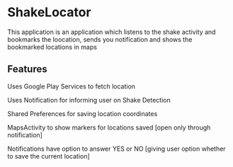 # ShakeLocator
This application is an application which listens to the shake activity and bookmarks the loocation, sends you notification and shows the bookmarked locations in maps

<h2>Features</h2>

Uses Google Play Services to fetch location

Uses Notification for informing user on Shake Detection

Shared Preferences for saving location coordinates

MapsActivity to show markers for locations saved [open only through notification]

Notifications have option to answer YES or NO [giving user option whether to save the current location]

